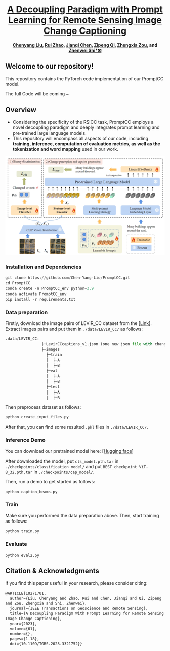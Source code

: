 <div align="center">

<h1><a href="https://ieeexplore.ieee.org/document/10271701">A Decoupling Paradigm with Prompt Learning for Remote Sensing Image Change Captioning</a></h1>

**[Chenyang Liu](https://chen-yang-liu.github.io/), [Rui Zhao](https://ruizhaocv.github.io), [Jianqi Chen](https://windvchen.github.io/), [Zipeng Qi](https://scholar.google.com/citations?user=KhMtmBsAAAAJ), [Zhengxia Zou](https://scholar.google.com.hk/citations?hl=en&user=DzwoyZsAAAAJ), and [Zhenwei Shi*✉](https://scholar.google.com.hk/citations?hl=en&user=kNhFWQIAAAAJ)**


</div>

## Welcome to our repository! 

This repository contains the PyTorch code implementation of our PromptCC model.

The full Code will be coming ~

## Overview
- Considering the specificity of the RSICC task, PromptCC employs a novel decoupling paradigm and deeply integrates prompt learning and pre-trained large language models.
- This repository will encompass all aspects of our code, including **training, inference, computation of evaluation metrics, as well as the tokenization and word mapping** used in our work.

<div align="center">
<img src="./Example/Prompt_CC.png" width="600"></img>
</div>

[//]: # (## Contributions)

[//]: # (- **Decoupling Paradigm**: The previous methods predominantly adhere to the encoder-decoder framework directly borrowed from the image captioning field, overlooking the specificity of the RSICC task. Unlike that, we propose a decoupling paradigm to decouple the RSICC task into two issues: whether and what changes have occurred. Specifically, we propose a pure Transformer-based model in which an image-level classifier and a feature-level encoder are employed to address the above two issues. The experiments validate the effectiveness of our approach. Furthermore, in Section IV-G, we discuss the advantages of our decoupling paradigm to demonstrate that the new paradigm has a broad prospect and is more proper than the previous coupled paradigm for the RSICC task.)

[//]: # (- **Integration of prompt learning and pre-trained large language models**: To our knowledge, we are the **first** to introduce prompt learning and the LLM into the RSICC task. To fully exploit their potential in the RSICC task, we propose a multi-prompt learning strategy which can effectively exploit the powerful abilities of the pre-trained LLM, and prompt the LLM to know whether changes exist and generate captions. Unlike the previous methods, our method can generate plausible captions without retraining a language decoder from scratch as the caption generator. Lastly, with the recent emergence of various LLMs, we believe that LLMs will attract broader attention in the remote sensing community in the forthcoming years. We aspire for our paper to inspire future advancements in remote sensing research.)

[//]: # (- **Experiments**: Experiments show that our decoupling paradigm and the multi-prompt learning strategy are effective and our model achieves SOTA performance with a significant improvement. Besides, an additional experiment demonstrates our decoupling paradigm is more proper than the previous coupled paradigm for the RSICC task.)





### Installation and Dependencies
```python
git clone https://github.com/Chen-Yang-Liu/PromptCC.git
cd PromptCC
conda create -n PromptCC_env python=3.9
conda activate PromptCC_env
pip install -r requirements.txt
```

### Data preparation
Firstly, download the image pairs of LEVIR_CC dataset from the [[Link](https://github.com/Chen-Yang-Liu/RSICC)]. Extract images pairs and put them in `./data/LEVIR_CC/` as follows:
```python
.data/LEVIR_CC:
                ├─LevirCCcaptions_v1.json (one new json file with changeflag, different from the old version from the above Download link)
                ├─images
                  ├─train
                  │  ├─A
                  │  ├─B
                  ├─val
                  │  ├─A
                  │  ├─B
                  ├─test
                  │  ├─A
                  │  ├─B
```

Then preprocess dataset as follows:
```python
python create_input_files.py
```
After that, you can find some resulted `.pkl` files in `./data/LEVIR_CC/`. 

### Inference Demo
You can download our pretrained model here: [[Hugging face](https://huggingface.co/lcybuaa/PromptCC/tree/main)]

After downloaded the model, put `cls_model.pth.tar` in `./checkpoints/classification_model/` and put `BEST_checkpoint_ViT-B_32.pth.tar` in `./checkpoints/cap_model/`.

Then, run a demo to get started as follows:
```python
python caption_beams.py
```

### Train
Make sure you performed the data preparation above. Then, start training as follows:
```python
python train.py
```

### Evaluate
```python
python eval2.py
```

## Citation & Acknowledgments
If you find this paper useful in your research, please consider citing:
```
@ARTICLE{10271701,
  author={Liu, Chenyang and Zhao, Rui and Chen, Jianqi and Qi, Zipeng and Zou, Zhengxia and Shi, Zhenwei},
  journal={IEEE Transactions on Geoscience and Remote Sensing}, 
  title={A Decoupling Paradigm With Prompt Learning for Remote Sensing Image Change Captioning}, 
  year={2023},
  volume={61},
  number={},
  pages={1-18},
  doi={10.1109/TGRS.2023.3321752}}
```
